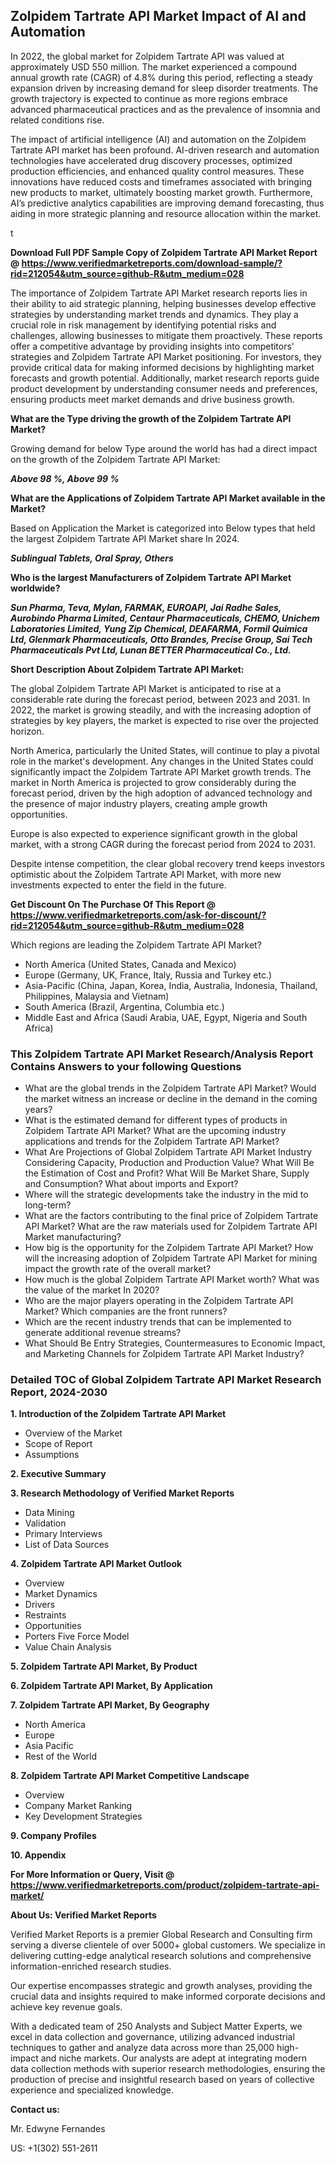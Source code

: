 <h2>Zolpidem Tartrate API Market Impact of AI and Automation</h2><p>In 2022, the global market for Zolpidem Tartrate API was valued at approximately USD 550 million. The market experienced a compound annual growth rate (CAGR) of 4.8% during this period, reflecting a steady expansion driven by increasing demand for sleep disorder treatments. The growth trajectory is expected to continue as more regions embrace advanced pharmaceutical practices and as the prevalence of insomnia and related conditions rise.</p><p>The impact of artificial intelligence (AI) and automation on the Zolpidem Tartrate API market has been profound. AI-driven research and automation technologies have accelerated drug discovery processes, optimized production efficiencies, and enhanced quality control measures. These innovations have reduced costs and timeframes associated with bringing new products to market, ultimately boosting market growth. Furthermore, AI’s predictive analytics capabilities are improving demand forecasting, thus aiding in more strategic planning and resource allocation within the market.</p>t</p><p id="" class=""><strong>Download Full PDF Sample Copy of Zolpidem Tartrate API Market Report @ <a href="https://www.verifiedmarketreports.com/download-sample/?rid=212054&utm_source=github-R&utm_medium=028" target="_blank">https://www.verifiedmarketreports.com/download-sample/?rid=212054&utm_source=github-R&utm_medium=028</a></strong></p><p>The importance of&nbsp;Zolpidem Tartrate API Market research reports lies in their ability to aid strategic planning, helping businesses develop effective strategies by understanding market trends and dynamics. They play a crucial role in risk management by identifying potential risks and challenges, allowing businesses to mitigate them proactively. These reports offer a competitive advantage by providing insights into competitors' strategies and Zolpidem Tartrate API Market positioning. For investors, they provide critical data for making informed decisions by highlighting market forecasts and growth potential. Additionally, market research reports guide product development by understanding consumer needs and preferences, ensuring products meet market demands and drive business growth.</p><p><strong>What are the&nbsp;Type driving the growth of the Zolpidem Tartrate API Market?</strong></p><p id="" class="">Growing demand for below Type around the world has had a direct impact on the growth of the Zolpidem Tartrate API Market:</p><em><strong>Above 98 %, Above 99 %</strong></em></p><strong>What are the&nbsp;Applications&nbsp;of Zolpidem Tartrate API Market available in the Market?</strong></p><p id="" class="">Based on Application the Market is categorized into Below types that held the largest Zolpidem Tartrate API Market share In 2024.</p><em><strong>Sublingual Tablets, Oral Spray, Others</strong></em></p><strong>Who is the largest Manufacturers of Zolpidem Tartrate API Market worldwide?</strong></p><p><em><strong>Sun Pharma, Teva, Mylan, FARMAK, EUROAPI, Jai Radhe Sales, Aurobindo Pharma Limited, Centaur Pharmaceuticals, CHEMO, Unichem Laboratories Limited, Yung Zip Chemical, DEAFARMA, Formil Quimica Ltd, Glenmark Pharmaceuticals, Otto Brandes, Precise Group, Sai Tech Pharmaceuticals Pvt Ltd, Lunan BETTER Pharmaceutical Co., Ltd.</strong></em></p><p id="" class=""><strong>Short Description About Zolpidem Tartrate API Market:</strong></p><p>The global Zolpidem Tartrate API Market is anticipated to rise at a considerable rate during the forecast period, between 2023 and 2031. In 2022, the market is growing steadily, and with the increasing adoption of strategies by key players, the market is expected to rise over the projected horizon.</p><p>North America, particularly the United States, will continue to play a pivotal role in the market's development. Any changes in the United States could significantly impact the Zolpidem Tartrate API Market growth trends. The market in North America is projected to grow considerably during the forecast period, driven by the high adoption of advanced technology and the presence of major industry players, creating ample growth opportunities.</p><p>Europe is also expected to experience significant growth in the global market, with a strong CAGR during the forecast period from 2024 to 2031.</p><p>Despite intense competition, the clear global recovery trend keeps investors optimistic about the Zolpidem Tartrate API Market, with more new investments expected to enter the field in the future.</p><p id="" class=""><strong>Get Discount On The Purchase Of This Report @ <a href="https://www.verifiedmarketreports.com/ask-for-discount/?rid=212054&utm_source=github-R&utm_medium=028" target="_blank">https://www.verifiedmarketreports.com/ask-for-discount/?rid=212054&utm_source=github-R&utm_medium=028</a></strong></p>Which regions are leading the Zolpidem Tartrate API Market?</p><ul><li>North America (United States, Canada and Mexico)</li><li>Europe (Germany, UK, France, Italy, Russia and Turkey etc.)</li><li>Asia-Pacific (China, Japan, Korea, India, Australia, Indonesia, Thailand, Philippines, Malaysia and Vietnam)</li><li>South America (Brazil, Argentina, Columbia etc.)</li><li>Middle East and Africa (Saudi Arabia, UAE, Egypt, Nigeria and South Africa)</li></ul><h3 id="" class="">This Zolpidem Tartrate API Market Research/Analysis Report Contains Answers to your following Questions</h3><ul><li>What are the global trends in the Zolpidem Tartrate API Market? Would the market witness an increase or decline in the demand in the coming years?</li><li>What is the estimated demand for different types of products in Zolpidem Tartrate API Market? What are the upcoming industry applications and trends for the Zolpidem Tartrate API Market?</li><li>What Are Projections of Global Zolpidem Tartrate API Market Industry Considering Capacity, Production and Production Value? What Will Be the Estimation of Cost and Profit? What Will Be Market Share, Supply and Consumption? What about imports and Export?</li><li>Where will the strategic developments take the industry in the mid to long-term?</li><li>What are the factors contributing to the final price of Zolpidem Tartrate API Market? What are the raw materials used for Zolpidem Tartrate API Market manufacturing?</li><li>How big is the opportunity for the Zolpidem Tartrate API Market? How will the increasing adoption of Zolpidem Tartrate API Market for mining impact the growth rate of the overall market?</li><li>How much is the global Zolpidem Tartrate API Market worth? What was the value of the market In 2020?</li><li>Who are the major players operating in the Zolpidem Tartrate API Market? Which companies are the front runners?</li><li>Which are the recent industry trends that can be implemented to generate additional revenue streams?</li><li>What Should Be Entry Strategies, Countermeasures to Economic Impact, and Marketing Channels for Zolpidem Tartrate API Market Industry?</li></ul><h3 id="" class="">Detailed TOC of Global Zolpidem Tartrate API Market Research Report, 2024-2030</h3><p id="" class=""><strong>1. Introduction of the Zolpidem Tartrate API Market</strong></p><ul><li>Overview of the Market</li><li>Scope of Report</li><li>Assumptions</li></ul><p id="" class=""><strong>2. Executive Summary</strong></p><p id="" class=""><strong>3. Research Methodology of Verified Market Reports</strong></p><ul><li>Data Mining</li><li>Validation</li><li>Primary Interviews</li><li>List of Data Sources</li></ul><p id="" class=""><strong>4. Zolpidem Tartrate API Market Outlook</strong></p><ul><li>Overview</li><li>Market Dynamics</li><li>Drivers</li><li>Restraints</li><li>Opportunities</li><li>Porters Five Force Model</li><li>Value Chain Analysis</li></ul><p id="" class=""><strong>5. Zolpidem Tartrate API Market, By Product</strong></p><p id="" class=""><strong>6. Zolpidem Tartrate API Market, By Application</strong></p><p id="" class=""><strong>7. Zolpidem Tartrate API Market, By Geography</strong></p><ul><li>North America</li><li>Europe</li><li>Asia Pacific</li><li>Rest of the World</li></ul><p id="" class=""><strong>8. Zolpidem Tartrate API Market Competitive Landscape</strong></p><ul><li>Overview</li><li>Company Market Ranking</li><li>Key Development Strategies</li></ul><p id="" class=""><strong>9. Company Profiles</strong></p><p id="" class=""><strong>10. Appendix</strong></p><p id="" class=""><strong>For More Information or Query, Visit @ <a href="https://www.verifiedmarketreports.com/product/zolpidem-tartrate-api-market/" target="_blank">https://www.verifiedmarketreports.com/product/zolpidem-tartrate-api-market/</a></strong></p><p id="" class=""><strong>About Us: Verified Market Reports</strong></p><p id="" class="">Verified Market Reports is a premier Global Research and Consulting firm serving a diverse clientele of over 5000+ global customers. We specialize in delivering cutting-edge analytical research solutions and comprehensive information-enriched research studies.</p><p id="" class="">Our expertise encompasses strategic and growth analyses, providing the crucial data and insights required to make informed corporate decisions and achieve key revenue goals.</p><p id="" class="">With a dedicated team of 250 Analysts and Subject Matter Experts, we excel in data collection and governance, utilizing advanced industrial techniques to gather and analyze data across more than 25,000 high-impact and niche markets. Our analysts are adept at integrating modern data collection methods with superior research methodologies, ensuring the production of precise and insightful research based on years of collective experience and specialized knowledge.</p><p id="" class=""><strong>Contact us:</strong></p><p id="" class="">Mr. Edwyne Fernandes</p><p id="" class="">US: +1(302) 551-2611</p>